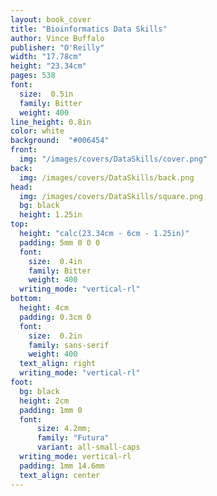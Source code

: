 ```yaml
---
layout: book_cover
title: "Bioinformatics Data Skills"
author: Vince Buffalo
publisher: "O'Reilly"
width: "17.78cm"
height: "23.34cm"
pages: 538
font:
  size:  0.5in
  family: Bitter
  weight: 400
line_height: 0.8in
color: white
background:  "#006454"
front:
  img: "/images/covers/DataSkills/cover.png"
back:
  img: /images/covers/DataSkills/back.png
head:
  img: /images/covers/DataSkills/square.png
  bg: black
  height: 1.25in
top:
  height: "calc(23.34cm - 6cm - 1.25in)"
  padding: 5mm 0 0 0
  font:
    size:  0.4in
    family: Bitter
    weight: 400
  writing_mode: "vertical-rl"
bottom:
  height: 4cm
  padding: 0.3cm 0
  font:
    size:  0.2in
    family: sans-serif
    weight: 400
  text_align: right
  writing_mode: "vertical-rl"
foot:
  bg: black
  height: 2cm
  padding: 1mm 0
  font:
      size: 4.2mm;
      family: "Futura"
      variant: all-small-caps
  writing_mode: vertical-rl
  padding: 1mm 14.6mm
  text_align: center
---
```

